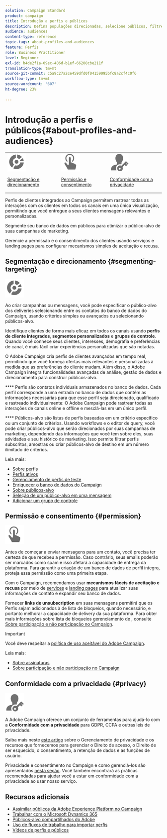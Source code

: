 ```yaml
---
solution: Campaign Standard
product: campaign
title: Introdução a perfis e públicos
description: Defina populações direcionadas, selecione públicos, filtre destinatários, colete dados e atualize perfis.
audience: audiences
content-type: reference
topic-tags: about-profiles-and-audiences
feature: Perfis
role: Business Practitioner
level: Beginner
exl-id: b4de2f1a-09ec-486d-b1ef-66208cbe211f
translation-type: tm+mt
source-git-commit: c5a9c27a2ce459dfd0f04159095bfc8a2cf4c0f6
workflow-type: tm+mt
source-wordcount: '607'
ht-degree: 23%

---
```


# Introdução a perfis e públicos{#about-profiles-and-audiences}

<table>
<tr>
<td><img src="assets/do-not-localize/icon_segment.svg" width="60px"><p><a href="#segmenting-targeting">Segmentação e direcionamento</a></p></td>
<td><img src="assets/do-not-localize/icon_permission.svg" width="60px"><p><a href="#permission">Permissão e consentimento</a></p></td>
<td><img src="assets/do-not-localize/icon_privacy.svg" width="60px"><p><a href="#privacy">Conformidade com a privacidade</a></p></td></tr>
</table>

Perfis de clientes integrados ao Campaign permitem rastrear todas as interações com os clientes em todos os canais em uma única visualização, permitindo que você entregue a seus clientes mensagens relevantes e personalizadas.

Segmente seu banco de dados em públicos para otimizar o público-alvo de suas campanhas de marketing.

Gerencie a permissão e o consentimento dos clientes usando serviços e landing pages para configurar mecanismos simples de aceitação e recusa.

## Segmentação e direcionamento {#segmenting-targeting}

<img src="assets/do-not-localize/icon_segment.svg" width="60px">

Ao criar campanhas ou mensagens, você pode especificar o público-alvo dos deliveries selecionando entre os contatos do banco de dados do Campaign, usando critérios simples ou avançados ou selecionando públicos-alvo.

Identifique clientes de forma mais eficaz em todos os canais usando **perfis de cliente integrados**, **segmentos personalizados** e **grupos de controle**. Quando você conhece seus clientes, interesses, demografia e preferências de canal, é mais fácil criar experiências personalizadas que são notadas.

O Adobe Campaign cria perfis de clientes avançados em tempo real, permitindo que você forneça ofertas mais relevantes e personalizadas à medida que as preferências do cliente mudam. Além disso, o Adobe Campaign integra funcionalidades avançadas de análise, gestão de dados e direcionamento para construir públicos-alvo.

**** Perfis são contatos individuais armazenados no banco de dados. Cada perfil corresponde a uma entrada no banco de dados que contém as informações necessárias para que esse perfil seja direcionado, qualificado e rastreado individualmente: O Adobe Campaign pode rastrear todas as interações de canais online e offline e mesclá-las em um único perfil.

**** Públicos-alvo são listas de perfis baseadas em um critério específico ou um conjunto de critérios. Usando workflows e o editor de query, você pode criar públicos-alvo que serão direcionados por suas campanhas de marketing, dependendo das informações que você tem sobre eles, suas atividades e seu histórico de marketing. Isso permite filtrar perfis subscritos, amostras ou criar públicos-alvo de destino em um número ilimitado de critérios.

Leia mais:

* [Sobre perfis](../../audiences/using/about-profiles.md)
* [Perfis ativos](../../audiences/using/active-profiles.md)
* [Gerenciamento de perfis de teste](../../audiences/using/managing-test-profiles.md)
* [Enriquecer o banco de dados do Campaign](../../audiences/using/enriching-campaign-database.md)
* [Sobre públicos-alvo](../../audiences/using/about-audiences.md)
* [Seleção de um público-alvo em uma mensagem](../../audiences/using/selecting-an-audience-in-a-message.md)
* [Adicionar um grupo de controle](../../sending/using/control-group.md)

## Permissão e consentimento {#permission}

<img src="assets/do-not-localize/icon_permission.svg"  width="60px">

Antes de começar a enviar mensagens para um contato, você precisa ter certeza de que recebeu a permissão. Caso contrário, seus emails poderão ser marcados como spam e isso afetará a capacidade de entrega da plataforma. Para garantir a criação de um banco de dados de perfil íntegro, proteja essa permissão como uma primeira etapa.

Com o Campaign, recomendamos usar **mecanismos fáceis de aceitação e recusa** por meio de [services](../../audiences/using/creating-a-service.md) e [landing pages](../../channels/using/getting-started-with-landing-pages.md) para atualizar suas informações de contato e expandir seu banco de dados.

Fornecer **links de unsubscription** em suas mensagens permitirá que os Perfis sejam adicionados à  de lista de bloqueios, quando necessário, e portanto melhorar a capacidade de delivery da sua plataforma. Para obter mais informações sobre lista de bloqueios gerenciamento de , consulte [Sobre participação e não participação no Campaign](../../audiences/using/about-opt-in-and-opt-out-in-campaign.md).

>[!IMPORTANT]
>
>Você deve respeitar a [política de uso aceitável do Adobe Campaign](https://www.adobe.com/legal/terms/aup.html).

Leia mais:

* [Sobre assinaturas](../../audiences/using/about-subscriptions.md)
* [Sobre participação e não participação no Campaign](../../audiences/using/about-opt-in-and-opt-out-in-campaign.md)

## Conformidade com a privacidade {#privacy}

<img src="assets/do-not-localize/icon_privacy.svg" width="60px">

A Adobe Campaign oferece um conjunto de ferramentas para ajudá-lo com a **Conformidade com a privacidade** para GDPR, CCPA e outras leis de privacidade.

Saiba mais neste [este artigo](https://helpx.adobe.com/br/campaign/kb/campaign-privacy.html) sobre o Gerenciamento de privacidade e os recursos que fornecemos para gerenciar o Direito de acesso, o Direito de ser esquecido, o consentimento, a retenção de dados e as funções de usuário.

Privacidade e consentimento no Campaign e como gerenciá-los são apresentados [nesta seção](../../start/using/privacy.md). Você também encontrará as práticas recomendadas para ajudar você a estar em conformidade com a privacidade ao usar nosso serviço.

## Recursos adicionais

* [Assimilar públicos da Adobe Experience Platform no Campaign](../../integrating/using/ingest-aep-data.md)
* [Trabalhar com o Microsoft Dynamics 365](../../integrating/using/d365-acs-get-started.md)
* [Públicos-alvo compartilhados do Adobe](../../integrating/using/sharing-audiences-with-audience-manager-or-people-core-service.md)
* [Uso de fluxos de trabalho para importar perfis](../../automating/using/creating-import-workflow-templates.md)
* [Vídeos de perfis e públicos](https://docs.adobe.com/content/help/en/campaign-standard-learn/tutorials/profiles-and-audiences/creating-profiles-and-audiences.html)

